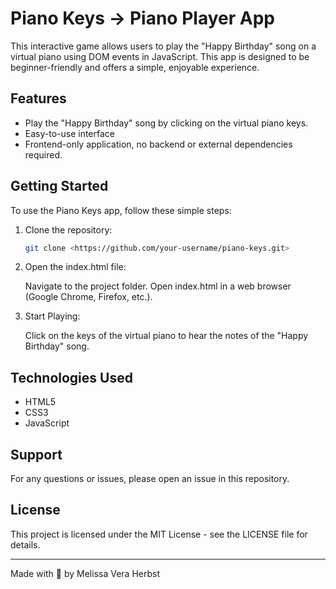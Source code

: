 # Piano Keys -> Piano Player App

This interactive game allows users to play the "Happy Birthday" song on a virtual piano using DOM events in JavaScript. This app is designed to be beginner-friendly and offers a simple, enjoyable experience.

## Features

- Play the "Happy Birthday" song by clicking on the virtual piano keys.
- Easy-to-use interface
- Frontend-only application, no backend or external dependencies required.

## Getting Started

To use the Piano Keys app, follow these simple steps:

1. Clone the repository:

    ```bash
    git clone <https://github.com/your-username/piano-keys.git>
    ```

2. Open the index.html file:

    Navigate to the project folder.
    Open index.html in a web browser (Google Chrome, Firefox, etc.).

3. Start Playing:

    Click on the keys of the virtual piano to hear the notes of the "Happy Birthday" song.

## Technologies Used

- HTML5
- CSS3
- JavaScript

## Support

For any questions or issues, please open an issue in this repository.

## License

This project is licensed under the MIT License - see the LICENSE file for details.

---
Made with 💛 by Melissa Vera Herbst
